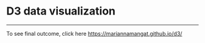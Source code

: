 # D3 data visualization 
- - - 

To see final outcome, click here  https://mariannamangat.github.io/d3/